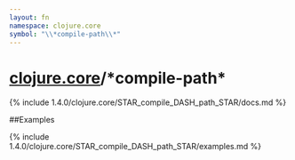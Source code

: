 ```yaml
---
layout: fn
namespace: clojure.core
symbol: "\\*compile-path\\*"
---
```


# [clojure.core](../)/\*compile-path\*

{% include 1.4.0/clojure.core/STAR_compile_DASH_path_STAR/docs.md %}

##Examples

{% include 1.4.0/clojure.core/STAR_compile_DASH_path_STAR/examples.md %}

